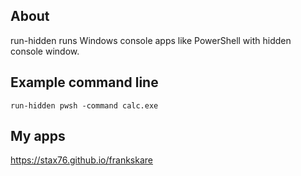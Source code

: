 
About
-----

run-hidden runs Windows console apps like PowerShell with hidden console window.

Example command line
--------------------

```
run-hidden pwsh -command calc.exe
```

My apps
-------

https://stax76.github.io/frankskare
